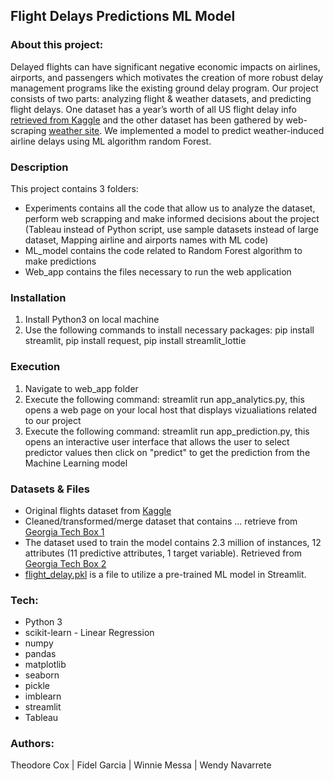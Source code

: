 ## Flight Delays Predictions ML Model

### About this project:

Delayed flights can have significant negative economic impacts on airlines, airports, and passengers which motivates the creation of more robust 
delay management programs like the existing ground delay program. Our project consists of two parts: analyzing flight & weather datasets, 
and predicting flight delays. One dataset has a year’s worth of all US flight delay info [retrieved from Kaggle](https://www.kaggle.com/datasets/usdot/flight-delays?select=flights.csv/) and the other dataset has been gathered 
by web-scraping [weather site](https://www.wunderground.com/history/). We implemented a model to predict weather-induced airline delays using ML algorithm random Forest.

### Description
This project contains 3 folders:
- Experiments contains all the code that allow us to analyze the dataset, perform web scrapping and make informed decisions about the project (Tableau instead of Python script, use sample datasets instead of large dataset, Mapping airline and airports names with ML code)
- ML_model contains the code related to Random Forest algorithm to make predictions
- Web_app contains the files necessary to run the web application

### Installation
1. Install Python3 on local machine
2. Use the following commands to install necessary packages:  pip install streamlit, pip install request, pip install streamlit_lottie


### Execution
1. Navigate to web_app folder
2. Execute the following command: streamlit run app_analytics.py, this opens a web page on your local host that displays vizualiations related to our project
3. Execute the following command: streamlit run app_prediction.py, this opens an interactive user interface that allows the user to select predictor values then click on "predict" to get the prediction from the Machine Learning model

### Datasets & Files
- Original flights dataset from [Kaggle](https://www.kaggle.com/datasets/usdot/flight-delays?select=flights.csv/)
- Cleaned/transformed/merge dataset that contains ... retrieve from [Georgia Tech Box 1](https://gatech.box.com/s/wuzelnupcqsr80o2ymcsj7my9a22w5mz)
- The dataset used to train the model contains 2.3 million of instances, 12 attributes (11 predictive attributes, 1 target variable). Retrieved from [Georgia Tech Box 2](https://gatech.box.com/s/1l6fqelru2hsfaebphxpvikvxa15bv5a)
- [flight_delay.pkl](https://gatech.box.com/s/afakemwcnac3hrhvj29fclh5w5tfbfkc) is a file to utilize a pre-trained ML model in Streamlit. 

### Tech:

- Python 3
- scikit-learn - Linear Regression
- numpy
- pandas
- matplotlib
- seaborn
- pickle
- imblearn
- streamlit
- Tableau

### Authors:
Theodore Cox | Fidel Garcia | Winnie Messa | Wendy Navarrete
